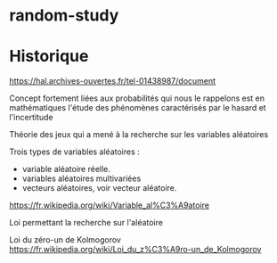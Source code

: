 # random-study

# Historique


https://hal.archives-ouvertes.fr/tel-01438987/document

Concept fortement liées aux probabilités qui nous le rappelons est en mathématiques l'étude des phénomènes caractérisés par le hasard et l'incertitude

Théorie des jeux qui a mené à la recherche sur les variables aléatoires

Trois types de variables aléatoires :
- variable aléatoire réelle.
- variables aléatoires multivariées
- vecteurs aléatoires, voir vecteur aléatoire.

https://fr.wikipedia.org/wiki/Variable_al%C3%A9atoire

Loi permettant la recherche sur l'aléatoire

Loi du zéro-un de Kolmogorov
https://fr.wikipedia.org/wiki/Loi_du_z%C3%A9ro-un_de_Kolmogorov
